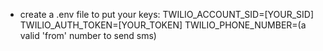 - create a .env file to put your keys:
TWILIO_ACCOUNT_SID=[YOUR_SID]
TWILIO_AUTH_TOKEN=[YOUR_TOKEN]
TWILIO_PHONE_NUMBER=(a valid 'from' number to send sms)